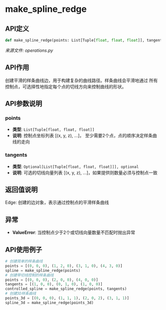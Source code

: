 # make_spline_redge

## API定义

```python
def make_spline_redge(points: List[Tuple[float, float, float]], tangents: Optional[List[Tuple[float, float, float]]] = None) -> Edge
```

*来源文件: operations.py*

## API作用

创建平滑的样条曲线边，用于构建复杂的曲线路径。样条曲线会平滑地通过
所有控制点，可选择性地指定每个点的切线方向来控制曲线的形状。

## API参数说明

### points

- **类型**: `List[Tuple[float, float, float]]`
- **说明**: 控制点坐标列表 [(x, y, z), ...]， 至少需要2个点，点的顺序决定样条曲线的走向

### tangents

- **类型**: `Optional[List[Tuple[float, float, float]]], optional`
- **说明**:  可选的切线向量列表 [(x, y, z), ...]，如果提供则数量必须与控制点一致

## 返回值说明

Edge: 创建的边对象，表示通过控制点的平滑样条曲线

## 异常

- **ValueError**: 当控制点少于2个或切线向量数量不匹配时抛出异常

## API使用例子

```python
# 创建简单的样条曲线
points = [(0, 0, 0), (1, 2, 0), (3, 1, 0), (4, 3, 0)]
spline = make_spline_redge(points)
# 创建带切线控制的样条曲线
points = [(0, 0, 0), (2, 0, 0), (4, 0, 0)]
tangents = [(1, 0, 0), (0, 1, 0), (1, 0, 0)]
controlled_spline = make_spline_redge(points, tangents)
# 创建3D样条曲线
points_3d = [(0, 0, 0), (1, 1, 1), (2, 0, 2), (3, 1, 1)]
spline_3d = make_spline_redge(points_3d)
```
